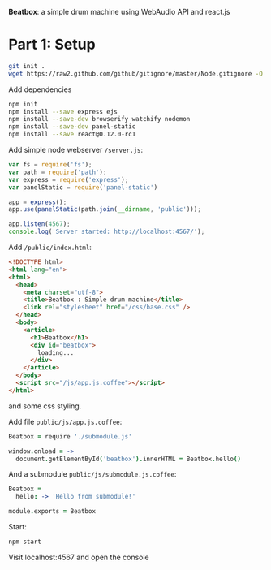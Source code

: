 **Beatbox**: a simple drum machine using WebAudio API and react.js
# Part 1: Setup

~~~ bash
git init .
wget https://raw2.github.com/github/gitignore/master/Node.gitignore -O .gitignore
~~~

Add dependencies
~~~ bash
npm init
npm install --save express ejs
npm install --save-dev browserify watchify nodemon
npm install --save-dev panel-static
npm install --save react@0.12.0-rc1
~~~

Add simple node webserver `/server.js`:

~~~ javascript
var fs = require('fs');
var path = require('path');
var express = require('express');
var panelStatic = require('panel-static')

app = express();
app.use(panelStatic(path.join(__dirname, 'public')));

app.listen(4567);
console.log('Server started: http://localhost:4567/');
~~~

Add `/public/index.html`:
~~~html
<!DOCTYPE html>
<html lang="en">
<html>
  <head>
    <meta charset="utf-8">
    <title>Beatbox : Simple drum machine</title>
    <link rel="stylesheet" href="/css/base.css" />
  </head>
  <body>
    <article>
      <h1>Beatbox</h1>
      <div id="beatbox">
        loading...
      </div>
    </article>
  </body>
  <script src="/js/app.js.coffee"></script>
</html>
~~~
and some css styling.

Add file `public/js/app.js.coffee`:
~~~coffeescript
Beatbox = require './submodule.js'

window.onload = ->
  document.getElementById('beatbox').innerHTML = Beatbox.hello()
~~~

And a submodule `public/js/submodule.js.coffee`:
~~~coffeescript
Beatbox =
  hello: -> 'Hello from submodule!'

module.exports = Beatbox
~~~

Start:
~~~bash
npm start
~~~

Visit localhost:4567 and open the console
